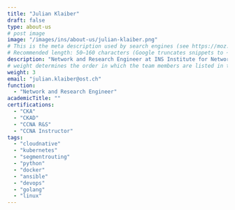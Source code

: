```yaml
---
title: "Julian Klaiber"
draft: false
type: about-us
# post image
image: "/images/ins/about-us/julian-klaiber.png"
# This is the meta description used by search engines (see https://moz.com/learn/seo/meta-description)
# Recommended length: 50–160 characters (Google truncates snippets to ~155–160 characters)
description: "Network and Research Engineer at INS Institute for Networked Solutions in eastern Switzerland."
# weight determines the order in which the team members are listed in the about us page
weight: 3
email: "julian.klaiber@ost.ch"
function: 
  - "Network and Research Engineer"
academicTitle: ""
certifications:
  - "CKA"
  - "CKAD"
  - "CCNA R&S"
  - "CCNA Instructor"
tags: 
  - "cloudnative"
  - "kubernetes"
  - "segmentrouting"
  - "python"
  - "docker"
  - "ansible"
  - "devops"
  - "golang"
  - "linux"
---
```

